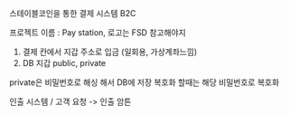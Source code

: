 스테이블코인을 통한 결제 시스템 B2C

프로젝트 이름 : Pay station, 로고는 FSD 참고해야지

1. 결제 칸에서 지갑 주소로 입금 (일회용, 가상계좌느낌)
2. DB
   지갑
   public, private

private은 비밀번호로 해싱 해서 DB에 저장 복호화 할때는 해당 비밀번호로 복호화

인출 시스템 / 고객 요청 -> 인출 암튼
